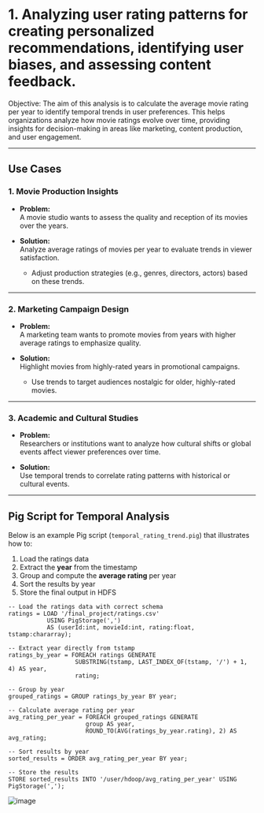 <h1>1.	Analyzing user rating patterns for creating personalized recommendations, identifying user biases, and assessing content feedback.</h1>
Objective: 
The aim of this analysis is to calculate the average movie rating per year to identify temporal trends in user preferences. This helps organizations analyze how movie ratings evolve over time, providing insights for decision-making in areas like marketing, content production, and user engagement.
</br>


---

## Use Cases

### 1. Movie Production Insights
- **Problem:**  
  A movie studio wants to assess the quality and reception of its movies over the years.

- **Solution:**  
  Analyze average ratings of movies per year to evaluate trends in viewer satisfaction.  
  - Adjust production strategies (e.g., genres, directors, actors) based on these trends.

---

### 2. Marketing Campaign Design
- **Problem:**  
  A marketing team wants to promote movies from years with higher average ratings to emphasize quality.

- **Solution:**  
  Highlight movies from highly-rated years in promotional campaigns.  
  - Use trends to target audiences nostalgic for older, highly-rated movies.

---

### 3. Academic and Cultural Studies
- **Problem:**  
  Researchers or institutions want to analyze how cultural shifts or global events affect viewer preferences over time.

- **Solution:**  
  Use temporal trends to correlate rating patterns with historical or cultural events.

---

## Pig Script for Temporal Analysis

Below is an example Pig script (`temporal_rating_trend.pig`) that illustrates how to:
1. Load the ratings data  
2. Extract the **year** from the timestamp  
3. Group and compute the **average rating** per year  
4. Sort the results by year  
5. Store the final output in HDFS

```pig
-- Load the ratings data with correct schema
ratings = LOAD '/final_project/ratings.csv' 
           USING PigStorage(',')  
           AS (userId:int, movieId:int, rating:float, tstamp:chararray);

-- Extract year directly from tstamp
ratings_by_year = FOREACH ratings GENERATE 
                   SUBSTRING(tstamp, LAST_INDEX_OF(tstamp, '/') + 1, 4) AS year, 
                   rating;

-- Group by year
grouped_ratings = GROUP ratings_by_year BY year;

-- Calculate average rating per year
avg_rating_per_year = FOREACH grouped_ratings GENERATE 
                      group AS year, 
                      ROUND_TO(AVG(ratings_by_year.rating), 2) AS avg_rating;

-- Sort results by year
sorted_results = ORDER avg_rating_per_year BY year;

-- Store the results
STORE sorted_results INTO '/user/hdoop/avg_rating_per_year' USING PigStorage(',');
```
![image](https://github.com/user-attachments/assets/df6372df-a5c1-4541-97ec-2903cda6be6e)

